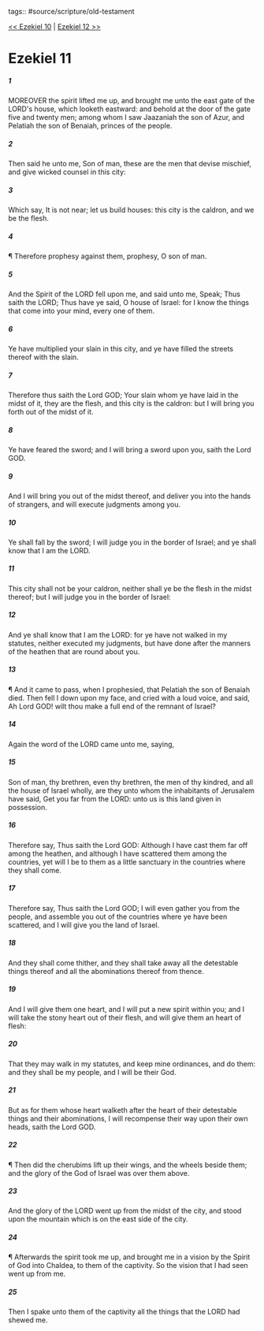 tags:: #source/scripture/old-testament

[<< Ezekiel 10](/Old_Testament/26_Ezekiel/Ezekiel_10.md) | [Ezekiel 12 >>](/Old_Testament/26_Ezekiel/Ezekiel_12.md)

# Ezekiel 11

##### 1

MOREOVER the spirit lifted me up, and brought me unto the east gate of the LORD's house, which looketh eastward: and behold at the door of the gate five and twenty men; among whom I saw Jaazaniah the son of Azur, and Pelatiah the son of Benaiah, princes of the people.

##### 2

Then said he unto me, Son of man, these are the men that devise mischief, and give wicked counsel in this city:

##### 3

Which say, It is not near; let us build houses: this city is the caldron, and we be the flesh.

##### 4

¶ Therefore prophesy against them, prophesy, O son of man.

##### 5

And the Spirit of the LORD fell upon me, and said unto me, Speak; Thus saith the LORD; Thus have ye said, O house of Israel: for I know the things that come into your mind, every one of them.

##### 6

Ye have multiplied your slain in this city, and ye have filled the streets thereof with the slain.

##### 7

Therefore thus saith the Lord GOD; Your slain whom ye have laid in the midst of it, they are the flesh, and this city is the caldron: but I will bring you forth out of the midst of it.

##### 8

Ye have feared the sword; and I will bring a sword upon you, saith the Lord GOD.

##### 9

And I will bring you out of the midst thereof, and deliver you into the hands of strangers, and will execute judgments among you.

##### 10

Ye shall fall by the sword; I will judge you in the border of Israel; and ye shall know that I am the LORD.

##### 11

This city shall not be your caldron, neither shall ye be the flesh in the midst thereof; but I will judge you in the border of Israel:

##### 12

And ye shall know that I am the LORD: for ye have not walked in my statutes, neither executed my judgments, but have done after the manners of the heathen that are round about you.

##### 13

¶ And it came to pass, when I prophesied, that Pelatiah the son of Benaiah died. Then fell I down upon my face, and cried with a loud voice, and said, Ah Lord GOD! wilt thou make a full end of the remnant of Israel?

##### 14

Again the word of the LORD came unto me, saying,

##### 15

Son of man, thy brethren, even thy brethren, the men of thy kindred, and all the house of Israel wholly, are they unto whom the inhabitants of Jerusalem have said, Get you far from the LORD: unto us is this land given in possession.

##### 16

Therefore say, Thus saith the Lord GOD: Although I have cast them far off among the heathen, and although I have scattered them among the countries, yet will I be to them as a little sanctuary in the countries where they shall come.

##### 17

Therefore say, Thus saith the Lord GOD; I will even gather you from the people, and assemble you out of the countries where ye have been scattered, and I will give you the land of Israel.

##### 18

And they shall come thither, and they shall take away all the detestable things thereof and all the abominations thereof from thence.

##### 19

And I will give them one heart, and I will put a new spirit within you; and I will take the stony heart out of their flesh, and will give them an heart of flesh:

##### 20

That they may walk in my statutes, and keep mine ordinances, and do them: and they shall be my people, and I will be their God.

##### 21

But as for them whose heart walketh after the heart of their detestable things and their abominations, I will recompense their way upon their own heads, saith the Lord GOD.

##### 22

¶ Then did the cherubims lift up their wings, and the wheels beside them; and the glory of the God of Israel was over them above.

##### 23

And the glory of the LORD went up from the midst of the city, and stood upon the mountain which is on the east side of the city.

##### 24

¶ Afterwards the spirit took me up, and brought me in a vision by the Spirit of God into Chaldea, to them of the captivity. So the vision that I had seen went up from me.

##### 25

Then I spake unto them of the captivity all the things that the LORD had shewed me.
